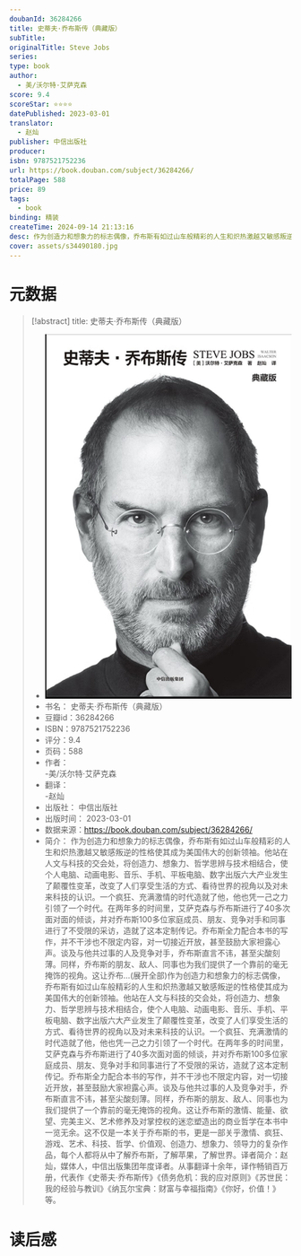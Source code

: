 ```yaml
---
doubanId: 36284266
title: 史蒂夫·乔布斯传（典藏版）
subTitle: 
originalTitle: Steve Jobs
series: 
type: book
author: 
  - 美/沃尔特·艾萨克森
score: 9.4
scoreStar: ⭐⭐⭐⭐
datePublished: 2023-03-01
translator: 
  - 赵灿
publisher: 中信出版社
producer: 
isbn: 9787521752236
url: https://book.douban.com/subject/36284266/
totalPage: 588
price: 89
tags:  
  - book
binding: 精装
createTime: 2024-09-14 21:13:16
desc: 作为创造力和想象力的标志偶像，乔布斯有如过山车般精彩的人生和炽热激越又敏感叛逆的性格使其成为美国伟大的创新领袖。他站在人文与科技的交会处，将创造力、想象力、哲学思辨与技术相结合，使个人电脑、动画电影、音乐、手机、平板电脑、数字出版六大产业发生了颠覆性变革，改变了人们享受生活的方式、看待世界的视角以及对未来科技的认识。一个疯狂、充满激情的时代造就了他，他也凭一己之力引领了一个时代。在两年多的时间里，艾萨克森与乔布斯进行了40多次面对面的倾谈，并对乔布斯100多位家庭成员、朋友、竞争对手和同事进行了不受限的采访，造就了这本定制传记。乔布斯全力配合本书的写作，并不干涉也不限定内容，对一切接近开放，甚至鼓励大家袒露心声。谈及与他共过事的人及竞争对手，乔布斯直言不讳，甚至尖酸刻薄。同样，乔布斯的朋友、敌人、同事也为我们提供了一个靠前的毫无掩饰的视角。这让乔布...(展开全部)作为创造力和想象力的标志偶像，乔布斯有如过山车般精彩的人生和炽热激越又敏感叛逆的性格使其成为美国伟大的创新领袖。他站在人文与科技的交会处，将创造力、想象力、哲学思辨与技术相结合，使个人电脑、动画电影、音乐、手机、平板电脑、数字出版六大产业发生了颠覆性变革，改变了人们享受生活的方式、看待世界的视角以及对未来科技的认识。一个疯狂、充满激情的时代造就了他，他也凭一己之力引领了一个时代。在两年多的时间里，艾萨克森与乔布斯进行了40多次面对面的倾谈，并对乔布斯100多位家庭成员、朋友、竞争对手和同事进行了不受限的采访，造就了这本定制传记。乔布斯全力配合本书的写作，并不干涉也不限定内容，对一切接近开放，甚至鼓励大家袒露心声。谈及与他共过事的人及竞争对手，乔布斯直言不讳，甚至尖酸刻薄。同样，乔布斯的朋友、敌人、同事也为我们提供了一个靠前的毫无掩饰的视角。这让乔布斯的激情、能量、欲望、完美主义、艺术修养及对掌控权的迷恋塑造出的商业哲学在本书中一览无余。这不仅是一本关于乔布斯的书，更是一部关乎激情、疯狂、游戏、艺术、科技、哲学、价值观、创造力、想象力、领导力的复杂作品，每个人都将从中了解乔布斯，了解苹果，了解世界。译者简介：赵灿，媒体人，中信出版集团年度译者。从事翻译十余年，译作畅销百万册，代表作《史蒂夫·乔布斯传》《债务危机：我的应对原则》《苏世民：我的经验与教训》《纳瓦尔宝典：财富与幸福指南》《你好，价值！》等。
cover: assets/s34490180.jpg
---
```

# 元数据

> [!abstract] title: 史蒂夫·乔布斯传（典藏版）  
> - ![image|200](assets/s34490180.jpg)
> - 书名： 史蒂夫·乔布斯传（典藏版）
> - 豆瓣id：36284266
> - ISBN：9787521752236
> - 评分：9.4
> - 页码：588
> - 作者：  
  -美/沃尔特·艾萨克森
> - 翻译：  
  -赵灿
> - 出版社： 中信出版社
> - 出版时间： 2023-03-01
> - 数据来源：https://book.douban.com/subject/36284266/
> - 简介： 作为创造力和想象力的标志偶像，乔布斯有如过山车般精彩的人生和炽热激越又敏感叛逆的性格使其成为美国伟大的创新领袖。他站在人文与科技的交会处，将创造力、想象力、哲学思辨与技术相结合，使个人电脑、动画电影、音乐、手机、平板电脑、数字出版六大产业发生了颠覆性变革，改变了人们享受生活的方式、看待世界的视角以及对未来科技的认识。一个疯狂、充满激情的时代造就了他，他也凭一己之力引领了一个时代。在两年多的时间里，艾萨克森与乔布斯进行了40多次面对面的倾谈，并对乔布斯100多位家庭成员、朋友、竞争对手和同事进行了不受限的采访，造就了这本定制传记。乔布斯全力配合本书的写作，并不干涉也不限定内容，对一切接近开放，甚至鼓励大家袒露心声。谈及与他共过事的人及竞争对手，乔布斯直言不讳，甚至尖酸刻薄。同样，乔布斯的朋友、敌人、同事也为我们提供了一个靠前的毫无掩饰的视角。这让乔布…(展开全部)作为创造力和想象力的标志偶像，乔布斯有如过山车般精彩的人生和炽热激越又敏感叛逆的性格使其成为美国伟大的创新领袖。他站在人文与科技的交会处，将创造力、想象力、哲学思辨与技术相结合，使个人电脑、动画电影、音乐、手机、平板电脑、数字出版六大产业发生了颠覆性变革，改变了人们享受生活的方式、看待世界的视角以及对未来科技的认识。一个疯狂、充满激情的时代造就了他，他也凭一己之力引领了一个时代。在两年多的时间里，艾萨克森与乔布斯进行了40多次面对面的倾谈，并对乔布斯100多位家庭成员、朋友、竞争对手和同事进行了不受限的采访，造就了这本定制传记。乔布斯全力配合本书的写作，并不干涉也不限定内容，对一切接近开放，甚至鼓励大家袒露心声。谈及与他共过事的人及竞争对手，乔布斯直言不讳，甚至尖酸刻薄。同样，乔布斯的朋友、敌人、同事也为我们提供了一个靠前的毫无掩饰的视角。这让乔布斯的激情、能量、欲望、完美主义、艺术修养及对掌控权的迷恋塑造出的商业哲学在本书中一览无余。这不仅是一本关于乔布斯的书，更是一部关乎激情、疯狂、游戏、艺术、科技、哲学、价值观、创造力、想象力、领导力的复杂作品，每个人都将从中了解乔布斯，了解苹果，了解世界。译者简介：赵灿，媒体人，中信出版集团年度译者。从事翻译十余年，译作畅销百万册，代表作《史蒂夫·乔布斯传》《债务危机：我的应对原则》《苏世民：我的经验与教训》《纳瓦尔宝典：财富与幸福指南》《你好，价值！》等。


# 读后感







